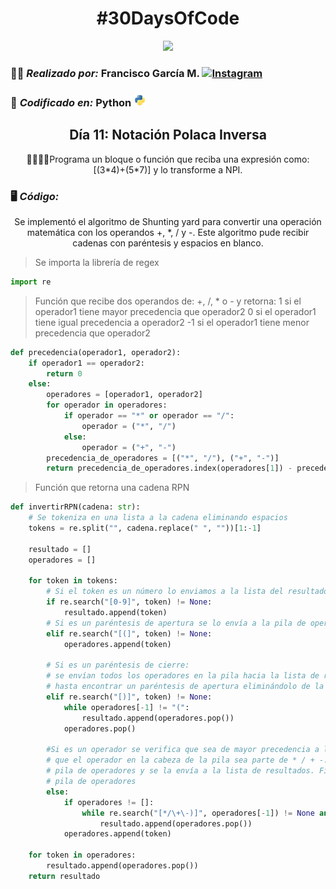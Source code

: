 
<h1 align="center">#30DaysOfCode</h1>

<p align="center"><img src="https://media.giphy.com/media/WUlplcMpOCEmTGBtBW/giphy.gif" width="100"></p>

### 👷‍♂️ *Realizado por:* Francisco García M.  <a href="https://www.instagram.com/edeenigma/" target="_blank"><img src="https://upload.wikimedia.org/wikipedia/commons/thumb/e/e7/Instagram_logo_2016.svg/768px-Instagram_logo_2016.svg.png" title="Instagram" alt="Instagram" width="20" height="20"/></a>&nbsp;

### 🎲 *Codificado en:* Python <img src="https://github.com/devicons/devicon/blob/master/icons/python/python-original.svg" title="Python" alt="Python" width="20" height="20"/>&nbsp;


<h2 align="center">Día 11: Notación Polaca Inversa</h2>
<p align="center" >🧑‍💻👩‍💻Programa un bloque o función que reciba una expresión como: [(3*4)+(5*7)] y lo transforme a NPI.
</p>

### 🖥️ *Código:*

<p align="center">Se implementó el algoritmo de Shunting yard para convertir una operación matemática con los operandos +, *, / y -. Este algoritmo pude recibir cadenas con paréntesis y espacios en blanco.<br>
</p>

>Se importa la librería de regex

``` py
import re
```

>Función que recibe dos operandos de: +, /, * o - y retorna: 
> 1 si el operador1 tiene mayor precedencia que operador2
> 0 si el operador1 tiene igual precedencia a operador2
> -1 si el operador1 tiene menor precedencia que operador2

``` py
def precedencia(operador1, operador2):
    if operador1 == operador2:
        return 0
    else:
        operadores = [operador1, operador2]
        for operador in operadores:
            if operador == "*" or operador == "/":
                operador = ("*", "/")
            else:
                operador = ("+", "-")
        precedencia_de_operadores = [("*", "/"), ("+", "-")]
        return precedencia_de_operadores.index(operadores[1]) - precedencia_de_operadores.index(operadores[0])

```

>Función que retorna una cadena RPN
``` py
def invertirRPN(cadena: str):
    # Se tokeniza en una lista a la cadena eliminando espacios
    tokens = re.split("", cadena.replace(" ", ""))[1:-1]

    resultado = []
    operadores = []

    for token in tokens:
        # Si el token es un número lo enviamos a la lista del resultado
        if re.search("[0-9]", token) != None:
            resultado.append(token)
        # Si es un paréntesis de apertura se lo envía a la pila de operadores
        elif re.search("[(]", token) != None:
            operadores.append(token)

        # Si es un paréntesis de cierre:
        # se envían todos los operadores en la pila hacia la lista de resultado
        # hasta encontrar un paréntesis de apertura eliminándolo de la pila
        elif re.search("[)]", token) != None:
            while operadores[-1] != "(":
                resultado.append(operadores.pop())
            operadores.pop()

        #Si es un operador se verifica que sea de mayor precedencia a la cabeza de la pila de operadores y
        # que el operador en la cabeza de la pila sea parte de * / + -. Entonces se elimina la cabeza de la 
        # pila de operadores y se la envía a la lista de resultados. Finalmente, se añade el token a la 
        # pila de operadores
        else:
            if operadores != []:
                while re.search("[*/\+\-)]", operadores[-1]) != None and precedencia(operadores[-1], token) >= 0:
                    resultado.append(operadores.pop())
            operadores.append(token)

    for token in operadores:
        resultado.append(operadores.pop())
    return resultado
```